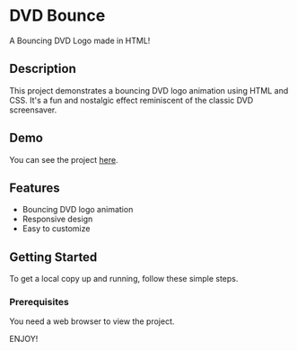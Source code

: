 # DVD Bounce

A Bouncing DVD Logo made in HTML!

## Description

This project demonstrates a bouncing DVD logo animation using HTML and CSS. It's a fun and nostalgic effect reminiscent of the classic DVD screensaver.

## Demo

You can see the project [here](https://micahthepro.github.io/DVD-Bounce).

## Features

- Bouncing DVD logo animation
- Responsive design
- Easy to customize

## Getting Started

To get a local copy up and running, follow these simple steps.

### Prerequisites

You need a web browser to view the project.

ENJOY!
